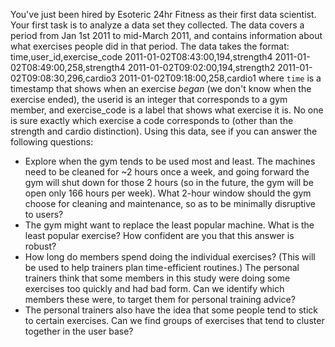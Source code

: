 You've just been hired by Esoteric 24hr Fitness as their first data
scientist.  Your first task is to analyze a data set they collected.
The data covers a period from Jan 1st 2011 to mid-March 2011, and
contains information about what exercises people did in that
period. The data takes the format:
  time,user_id,exercise_code
  2011-01-02T08:43:00,194,strength4
  2011-01-02T08:49:00,258,strength4
  2011-01-02T09:02:00,194,strength2
  2011-01-02T09:08:30,296,cardio3
  2011-01-02T09:18:00,258,cardio1
where `time` is a timestamp that shows when an exercise *began* (we
don't know when the exercise ended), the userid is an integer that
corresponds to a gym member, and exercise_code is a label that shows
what exercise it is. No one is sure exactly which exercise a code
corresponds to (other than the strength and cardio distinction).
Using this data, see if you can answer the following questions:
  - Explore when the gym tends to be used most and least.  The
    machines need to be cleaned for ~2 hours once a week, and going
    forward the gym will shut down for those 2 hours (so in the
    future, the gym will be open only 166 hours per week).  What
    2-hour window should the gym choose for cleaning and maintenance,
    so as to be minimally disruptive to users?
  - The gym might want to replace the least popular machine.  What is
    the least popular exercise?  How confident are you that this
    answer is robust?
  - How long do members spend doing the individual exercises? (This
    will be used to help trainers plan time-efficient routines.)
    The personal trainers think that some members in this study were
    doing some exercises too quickly and had bad form. Can we identify
    which members these were, to target them for personal training
    advice?
  - The personal trainers also have the idea that some people tend to
    stick to certain exercises.  Can we find groups of exercises that
    tend to cluster together in the user base?

